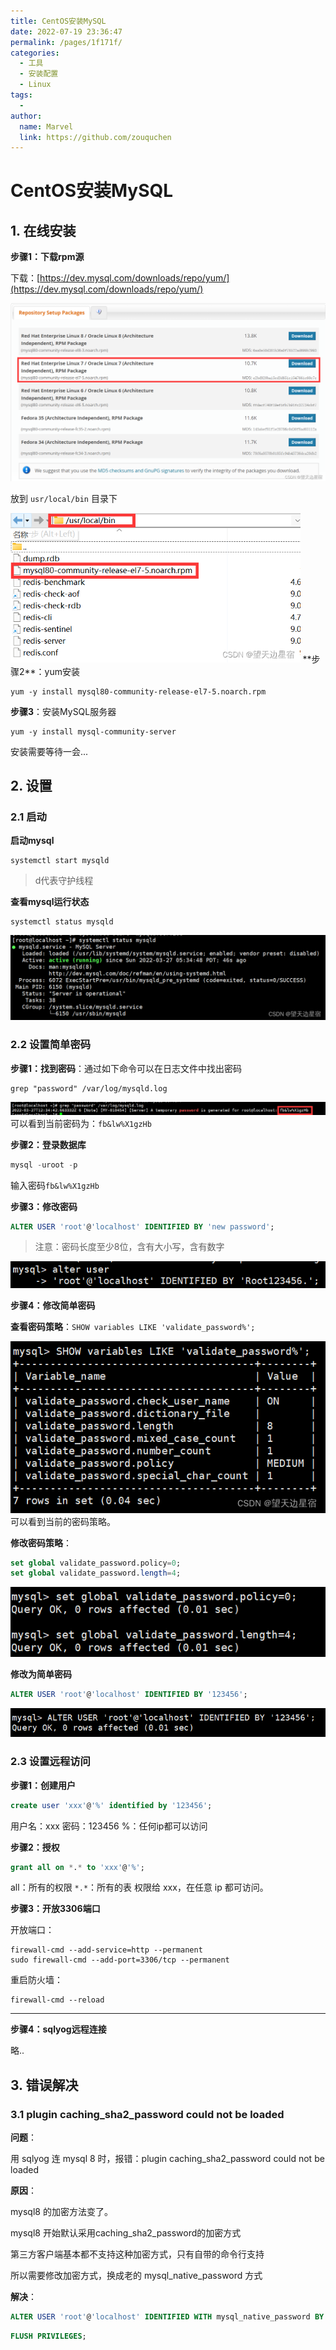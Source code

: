 ```yaml
---
title: CentOS安装MySQL
date: 2022-07-19 23:36:47
permalink: /pages/1f171f/
categories:
  - 工具
  - 安装配置
  - Linux
tags:
  - 
author: 
  name: Marvel
  link: https://github.com/zouquchen
---
```

# CentOS安装MySQL

## 1. 在线安装

**步骤1：下载rpm源**

下载：[https://dev.mysql.com/downloads/repo/yum/](https://dev.mysql.com/downloads/repo/yum/)

![在这里插入图片描述](https://raw.githubusercontent.com/zouquchen/Images/main/imgs/centos-install-mysql1.png)

放到 `usr/local/bin` 目录下

<img src="https://raw.githubusercontent.com/zouquchen/Images/main/imgs/centos-install-mysql4.png" alt="在这里插入图片描述" style="zoom:67%;" />
**步骤2**：yum安装

```shell
yum -y install mysql80-community-release-el7-5.noarch.rpm
```

**步骤3**：安装MySQL服务器
```shell
yum -y install mysql-community-server
```
安装需要等待一会...

## 2. 设置
### 2.1 启动
**启动mysql**

```shell
systemctl start mysqld
```
> d代表守护线程

**查看mysql运行状态**

```shell
systemctl status mysqld
```
![在这里插入图片描述](https://raw.githubusercontent.com/zouquchen/Images/main/imgs/centos-install-mysql8.png)

### 2.2 设置简单密码
**步骤1：找到密码**：通过如下命令可以在日志文件中找出密码
```shell
grep "password" /var/log/mysqld.log
```
![在这里插入图片描述](https://raw.githubusercontent.com/zouquchen/Images/main/imgs/centos-install-mysql6.png)
可以看到当前密码为：`fb&lw%X1gzHb`

**步骤2：登录数据库**
```sql
mysql -uroot -p
```

输入密码`fb&lw%X1gzHb`

**步骤3：修改密码**
```sql
ALTER USER 'root'@'localhost' IDENTIFIED BY 'new password';
```
>注意：密码长度至少8位，含有大小写，含有数字

![在这里插入图片描述](https://raw.githubusercontent.com/zouquchen/Images/main/imgs/centos-install-mysql5.png)

**步骤4：修改简单密码**

**查看密码策略**：`SHOW variables LIKE 'validate_password%';`

![在这里插入图片描述](https://raw.githubusercontent.com/zouquchen/Images/main/imgs/centos-install-mysql9.png)
可以看到当前的密码策略。

**修改密码策略**：
```sql
set global validate_password.policy=0;
set global validate_password.length=4; 
```
![在这里插入图片描述](https://raw.githubusercontent.com/zouquchen/Images/main/imgs/centos-install-mysql2.png)


**修改为简单密码**

```sql
ALTER USER 'root'@'localhost' IDENTIFIED BY '123456';
```
![在这里插入图片描述](https://raw.githubusercontent.com/zouquchen/Images/main/imgs/centos-install-mysql3.png)
### 2.3 设置远程访问
**步骤1：创建用户**

```sql
create user 'xxx'@'%' identified by '123456';
```
用户名：xxx
密码：123456
%：任何ip都可以访问

**步骤2：授权**

```sql
grant all on *.* to 'xxx'@'%';
```
all：所有的权限
`*.*`：所有的表
权限给 xxx，在任意 ip 都可访问。

**步骤3：开放3306端口**

开放端口：
```shell
firewall-cmd --add-service=http --permanent
sudo firewall-cmd --add-port=3306/tcp --permanent
```
重启防火墙：
```shell
firewall-cmd --reload
```
***

**步骤4：sqlyog远程连接**

略..

## 3. 错误解决

### 3.1 plugin caching_sha2_password could not be loaded
**问题**：

用 sqlyog 连 mysql 8 时，报错：plugin caching_sha2_password could not be loaded

**原因**：

mysql8 的加密方法变了。

mysql8 开始默认采用caching_sha2_password的加密方式

第三方客户端基本都不支持这种加密方式，只有自带的命令行支持

所以需要修改加密方式，换成老的 mysql_native_password 方式

**解决**：

```sql
ALTER USER 'root'@'localhost' IDENTIFIED WITH mysql_native_password BY 'xxxx';
```
```sql
FLUSH PRIVILEGES;
```